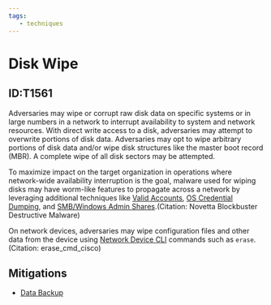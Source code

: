 ```yaml
---
tags:
   - techniques
---
```

# Disk Wipe
## ID:T1561
Adversaries may wipe or corrupt raw disk data on specific systems or in large numbers in a network to interrupt availability to system and network resources. With direct write access to a disk, adversaries may attempt to overwrite portions of disk data. Adversaries may opt to wipe arbitrary portions of disk data and/or wipe disk structures like the master boot record (MBR). A complete wipe of all disk sectors may be attempted.

To maximize impact on the target organization in operations where network-wide availability interruption is the goal, malware used for wiping disks may have worm-like features to propagate across a network by leveraging additional techniques like [Valid Accounts](techniques/T1078), [OS Credential Dumping](techniques/T1003), and [SMB/Windows Admin Shares](techniques/T1021/002).(Citation: Novetta Blockbuster Destructive Malware)

On network devices, adversaries may wipe configuration files and other data from the device using [Network Device CLI](techniques/T1059/008) commands such as `erase`.(Citation: erase_cmd_cisco)
## Mitigations
* [Data Backup](mitigations/M1053)
